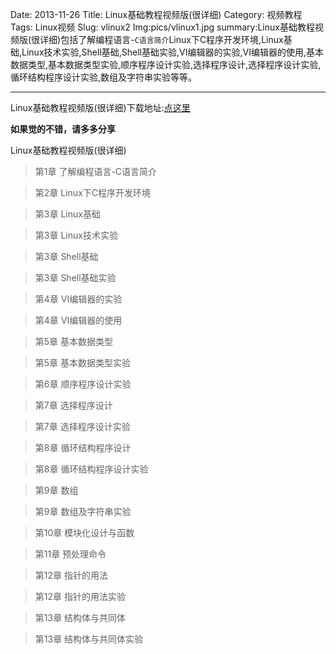 Date: 2013-11-26
Title: Linux基础教程视频版(很详细)
Category: 视频教程
Tags: Linux视频
Slug: vlinux2
Img:pics/vlinux1.jpg
summary:Linux基础教程视频版(很详细)包括了解编程语言-`C语言简介`Linux下C程序开发环境,Linux基础,Linux技术实验,Shell基础,Shell基础实验,VI编辑器的实验,VI编辑器的使用,基本数据类型,基本数据类型实验,顺序程序设计实验,选择程序设计,选择程序设计实验,循环结构程序设计实验,数组及字符串实验等等。

----------
Linux基础教程视频版(很详细)下载地址:<a href="http://yunpan.cn/QUxBUTNhe7RF3" target="_blank">点这里</a>

**如果觉的不错，请多多分享**

Linux基础教程视频版(很详细)

>第1章 了解编程语言-C语言简介

>第2章 Linux下C程序开发环境

>第3章 Linux基础

>第3章 Linux技术实验

>第3章 Shell基础

>第3章 Shell基础实验

>第4章 VI编辑器的实验

>第4章 VI编辑器的使用

>第5章 基本数据类型

>第5章 基本数据类型实验

>第6章 顺序程序设计实验

>第7章 选择程序设计

>第7章 选择程序设计实验

>第8章 循环结构程序设计

>第8章 循环结构程序设计实验

>第9章 数组

>第9章 数组及字符串实验

>第10章 模块化设计与函数

>第11章 预处理命令

>第12章 指针的用法

>第12章 指针的用法实验

>第13章 结构体与共同体

>第13章 结构体与共同体实验